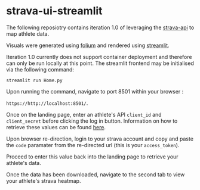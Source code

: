 # strava-ui-streamlit

The following reposiotry contains iteration 1.0 of leveraging the [strava-api](https://www.bing.com/search?q=strava+api&cvid=a5a113b1252641b58bd7edc0c46fb8e3&aqs=edge..69i57j0j69i59j0l3j69i60l3.3591j0j1&pglt=43&FORM=ANNTA1&PC=DCTS) to map athlete data. 

Visuals were generated using [folium](https://python-visualization.github.io/folium/) and rendered using [streamlit](https://streamlit.io/).

Iteration 1.0 currently does not support container deployment and therefore can only be run locally at this point. The streamlit frontend may be initialised via the following command:

`streamlit run Home.py`

Upon running the command, navigate to port 8501 within your browser : 

`https://http://localhost:8501/`. 

Once on the landing page, enter an athlete's API `client_id` and `client_secret` before clicking the log in button. Information on how to retrieve these values can be found [here](https://developers.strava.com/docs/getting-started/).

Upon browser re-direction, login to your strava account and copy and paste the `code` paramater from the re-directed url (this is your `access_token`). 

Proceed to enter this value back into the landing page to retrieve your athlete's data. 

Once the data has been downloaded, navigate to the second tab to view your athlete's strava heatmap. 
